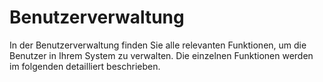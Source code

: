 # Benutzerverwaltung

In der Benutzerverwaltung finden Sie alle relevanten Funktionen, um die Benutzer in Ihrem System zu verwalten.
Die einzelnen Funktionen werden im folgenden detailliert beschrieben.

<show-structure for="chapter,procedure" depth="2"/>